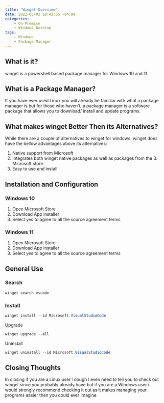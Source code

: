 ```yaml
---
title: "Winget Overview"
date: 2022-05-03 18:42:56 -04:00
categories:
    - On-Premise
    - Windows Desktop
tags:
    - Windows
    - Package Manager
---
```

## What is it?
winget is a powershell based package manager for Windows 10 and 11

## What is a Package Manager?
If you have ever used Linux you will already be familiar with what a package manager is but for those who haven’t, a package manager is a software package that allows you to download/ install and update programs.

## What makes winget Better Then its Alternatives?
While there are a couple of alternatives to winget for windows. winget does have the bellow advantages above its alternatives:

1. Native support from Microsoft
2. Integrates both winget native packages as well as packages from the 3. Microsoft store
3. Easy to use and install

## Installation and Configuration
### Windows 10
1. Open Microsoft Store
2. Download App Installer
3. Select yes to agree to all the source agreement terms

### Windows 11
1. Open Microsoft Store
2. Download App Installer
3. Select yes to agree to all the source agreement terms

## General Use
### Search
```powershell
winget search vscode
```

### Install
```powershell
winget install --id Microsoft.VisualStudioCode
```

Upgrade
```powershell
winget upgrade --all
```

Uninstall
```powershell
winget uninstall --id Microsoft.VisualStudioCode
```

## Closing Thoughts
In closing if you are a Linux user I dough I even need to tell you to check out winget since you probably already have but if you are a Windows user i would strongly recommend checking it out as it makes managing your programs easier then you could ever imagine